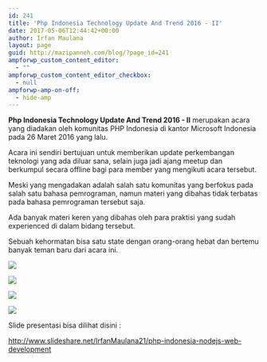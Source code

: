 ```yaml
---
id: 241
title: 'Php Indonesia Technology Update And Trend 2016 - II'
date: 2017-05-06T12:44:42+00:00
author: Irfan Maulana
layout: page
guid: http://mazipanneh.com/blog/?page_id=241
ampforwp_custom_content_editor:
  - ""
ampforwp_custom_content_editor_checkbox:
  - null
ampforwp-amp-on-off:
  - hide-amp
---
```

**Php Indonesia Technology Update And Trend 2016 - II** merupakan acara yang diadakan oleh komunitas PHP Indonesia di kantor Microsoft Indonesia pada 26 Maret 2016 yang lalu.

Acara ini sendiri bertujuan untuk memberikan update perkembangan teknologi yang ada diluar sana, selain juga jadi ajang meetup dan berkumpul secara offline bagi para member yang mengikuti acara tersebut.
  

  
Meski yang mengadakan adalah salah satu komunitas yang berfokus pada salah satu bahasa pemrograman, namun materi yang dibahas tidak terbatas pada bahasa pemrograman tersebut saja.
  
Ada banyak materi keren yang dibahas oleh para praktisi yang sudah experienced di dalam bidang tersebut.
  

  
Sebuah kehormatan bisa satu state dengan orang-orang hebat dan bertemu banyak teman baru dari acara ini. 

![](https://lh3.googleusercontent.com/R4y7x3Qwbjx2tTO9ZeVDPTWdph9VvmOMRxdlELJfIz8-G9iiENQZJruoYKz7euBm-IWJIYVr6QnwdrR-gi_EJrRuz6GnuUNApMsawMXthq3rQnyIdEbcFbZpfrxIlTfYAL4PZ-Rip5lxyvqz35y3M6mGzFg1pJjhomvvB4TY0pD4_vVZdKVU_JmmlcGMkfShxyqdvafwxNWjL9TEIhOE0bGQRX6hvWZMjBAAx0VdjZDj9wgNRWwp-VmTc1fSZGw4dLubETokD8G9fRT-4TPMrycxZiHKCe9NlvmFDtKM8l4BqFqq8O5IsQCggaoWfN0So0bm2M277ZMwqTcvInXsoUaw_G0jygSmn_7C6udZgU2RaFBQL4xrWSp6ibi2E01jFfr6hRpTpYxF-2jp8mrzgtw_IT6GOUI31AGNpM6WFj-o8UEqQyOLcmPjcsrkzHlfxJjBslKzBa0u97auhhN5-PRrdS3FWdMVGNgk8qwlOsRnH5HuhoS8IexAxsCOwEMvgB_7ZUpuZub1sWrJvCnzK3rEFzpilD0TGHwsTx-eKxp7nWd92YZEYLWPSxHRqif4WrND=w1016-h677-no)



![](https://i1.wp.com/i1176.photobucket.com/albums/x322/mazipanneh/community/php_zpsozfv19oq.jpg?zoom=2)



![](https://lh3.googleusercontent.com/hi0lFTkxVzF91q4F6nUQmfIdx-x_eBaBm39RZJR_8EfwPbgjSH1tUcnOL6DxOD0WIdZa5sHoulA_W8Uo6FEjbBgu4CZVbxwhKRS0IjuGCRhFJ6FjhOhCsZS7emX3JJVh5GOGfqCu8o0-qhkXLiM8WmLg5x7pFIMPwCGl2DJUbZrfGbNI5tcCQCIFXRFni8WycAUgH5-64xJnhkqEVGmt1QlUgz6tREJkh1wDi4Y330vW4DehP0qfSN1KRKyrVjEbIOHyYea6JivIO2CwMELnErnyx1SRVxTu1XI5JHBHw2w-88AW3dJV-zsbOqmlNtzdj0jMFY2_5FaKN-qd-8-lA8_zLQkdBbBLGbMoQ8AEliirtJZR159isvSQAHxLWn1iUiVeoIZFJS7QSamhWW8LTcsyvPCQUQ9v_gXKS9p9pCgkdDqeMcm3Wv7KU3LAqnVu3s5sH6gdg1tNphAcDfVafYF6v3y8HFNjGEQuTEz1eJmofIcnlRWFXnMZ_QkUpckQ79-7iRkSLnyWnppvKRXTgvG_gFaimCqcm-ZwGoPNifN-wz8i_zV6YyF8ouOjENb30F6q=w1016-h677-no)



![](https://lh3.googleusercontent.com/z26_MZfqqxIIfKC9DXPCrWpbA0jdvBWdA-RtDacGQUdQUzzTH82SBChpvgrH9w97noe9g9JECRdsQLtCvt2iql-TACge6ZaT3t6zpbbRfDeoQK7sJ-_1Jj690wmcDRgNQh5mvmVbsEHvd0_qsBZ5KZukKez69a33SfUswDAA83y06dfp9B6G50Gd6W6kBhUvwgQWunUA8tZFUqyQv2KH8x8kNTDb9XtfQbTRHclBEUjD1LHQBwk2z-T7COK93LmfB-jxglHaYHpUPUHGiY8h-Wy132WAbjAeSk0GjUHkCJPPoKxmG_NqRwPbWviNmt3xZ3kSjXYasHETpcLU9Xd5oS5I43O1nuvEAafWh-Qwoul3l78LrbI5tQ3SgbLOp7e6N_KaAauKx0XzdgFWkROKX0Bv0jWrjubEtR9LOVQTvaCeriofKeEo6Qu38VwnliaknF3JJq06KJbEfNVf9iWE-4f007gWwmzrf1UB8u5gFv6nYN0TEh9wu0KgB_Wx_czg4upZ9Ie3euJUI2XflAySXZkQNPeX9K1htq_OAgXPlYvhnIM-kLwS-1Z0HQ9frqIJXDuR=w1016-h677-no)



Slide presentasi bisa dilihat disini :
  
<a href="http://www.slideshare.net/IrfanMaulana21/php-indonesia-nodejs-web-development" target="_blank">http://www.slideshare.net/IrfanMaulana21/php-indonesia-nodejs-web-development</a>